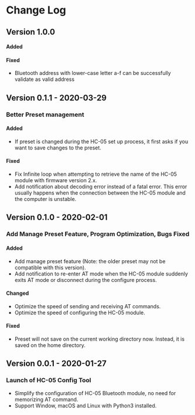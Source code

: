 # Change Log

## Version 1.0.0

#### Added

#### Fixed
- Bluetooth address with lower-case letter a-f can be successfully validate as valid address

## Version 0.1.1 - 2020-03-29
### Better Preset management
#### Added
- If preset is changed during the HC-05 set up process, it first asks if you want to save changes to the preset.
#### Fixed
- Fix Infinite loop when attempting to retrieve the name of the HC-05 module with firmware version 2.x.
- Add notification about decoding error instead of a fatal error. This error usually happens when the connection between the HC-05 module and the computer is unstable.

## Version 0.1.0 - 2020-02-01
### Add Manage Preset Feature, Program Optimization, Bugs Fixed
#### Added
- Add manage preset feature (Note: the older preset may not be compatible with this version).
- Add notification to re-enter AT mode when the HC-05 module suddenly exits AT mode or disconnect during the configure process.
#### Changed
- Optimize the speed of sending and receiving AT commands.
- Optimize the speed of configuring the HC-05 module.
#### Fixed
- Preset will not save on the current working directory now. Instead, it is saved on the home directory.

## Version 0.0.1 - 2020-01-27
### Launch of HC-05 Config Tool
- Simplify the configuration of HC-05 Bluetooth module, no need for memorizing AT command.
- Support Window, macOS and Linux with Python3 installed.
